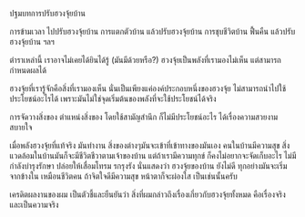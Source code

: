 ปฐมบทการปรับฮวงจุ้ยบ้าน

การข้ามเวลา ไปปรับฮวงจุ้ยบ้าน
การแตกตัวบ้าน แล้วปรับฮวงจุ้ยบ้าน
การชุบชีวิตบ้าน ฟื้นคืน แล้วปรับฮวงจุ้ยบ้าน
ฯลฯ

ตำราเหล่านี้ เราอาจไม่เคยได้ยินได้รู้ (มันมีด้วยหรือ?)
ฮวงจุ้ยเป็นพลังที่เรามองไม่เห็น แต่สามารถกำหนดผลได้

ฮวงจุ้ยที่เรารู้จักคือสิ่งที่เรามองเห็น นั่นเป็นเพียงแค่องค์ประกอบหนึ่งของฮวงจุ้ย ไม่สามารถนำไปใช้ประโยชน์อะไรได้ เพราะมันไม่ใช่จุดเริ่มต้นของพลังที่จะใช้ประโยชน์ได้จริง

การจัดวางสิ่งของ ตำแหน่งสิ่งของ โดยใช้สามัญสำนึก
ก็ไม่มีประโยชน์อะไร ได้เรื่องความสวยงาม สบายใจ

เมื่อพลังฮวงจุ้ยที่แท้จริง มันทำงาน สิ่งของต่างๆมันจะเข้าที่เข้าทางของมันเอง คนในบ้านมีความสุข สิ่งแวดล้อมในบ้านมันก็จะมีชีวิตชีวาตามเจ้าของบ้าน แต่ถ้าเรามีความทุกข์ ก็คงไม่อยากจะจัดเก็บอะไร ไม่มีกำลังบำรุงรักษา ปล่อยให้เสื่อมโทรม รกรุงรัง นั่นแสดงว่า ฮวงจุ้ยของบ้าน ยังไม่ดี ทุกอย่างมันจะเริ่มจากข้างใน เหมือนชีวิตคน ถ้าจิตใจดีมีความสุข หน้าตาก็จะผ่องใส เป็นเช่นนั้นครับ

เครดิตผลงานของผม เป็นตัวชี้และยืนยันว่า สิ่งที่ผมกล่าวถึงเรื่องเกี่ยวกับฮวงจุ้ยทั้งหมด คือเรื่องจริง และเป็นความจริง
